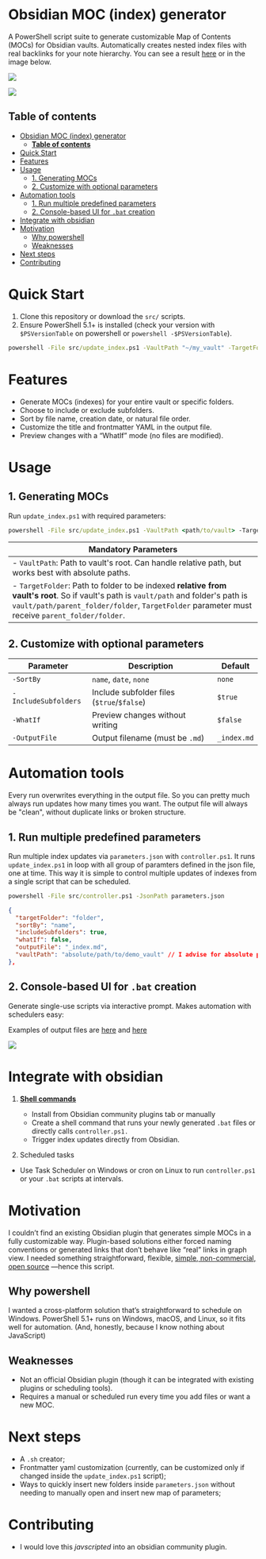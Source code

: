 # Obsidian MOC (index) generator

A PowerShell script suite to generate customizable Map of Contents (MOCs) for Obsidian vaults. Automatically creates nested index files with real backlinks for your note hierarchy. You can see a result [here](demo_vault/folder/_index.md) or in the image below.

![](readme_images/image3.png)

![](readme_images/image4.png)

## **Table of contents**

- [Obsidian MOC (index) generator](#obsidian-moc-index-generator)
  - [**Table of contents**](#table-of-contents)
- [Quick Start](#quick-start)
- [Features](#features)
- [Usage](#usage)
  - [1. Generating MOCs](#1-generating-mocs)
  - [2. Customize with optional parameters](#2-customize-with-optional-parameters)
- [Automation tools](#automation-tools)
  - [1. Run multiple predefined parameters](#1-run-multiple-predefined-parameters)
  - [2. Console-based UI for `.bat` creation](#2-console-based-ui-for-bat-creation)
- [Integrate with obsidian](#integrate-with-obsidian)
- [Motivation](#motivation)
  - [Why powershell](#why-powershell)
  - [Weaknesses](#weaknesses)
- [Next steps](#next-steps)
- [Contributing](#contributing)

# Quick Start

1. Clone this repository or download the `src/` scripts.
2. Ensure PowerShell 5.1+ is installed (check your version with `$PSVersionTable` on powershell or `powershell -$PSVersionTable`).

```cmd
powershell -File src/update_index.ps1 -VaultPath "~/my_vault" -TargetFolder "Notes"
```

# Features
- Generate MOCs (indexes) for your entire vault or specific folders.
- Choose to include or exclude subfolders.
- Sort by file name, creation date, or natural file order.
- Customize the title and frontmatter YAML in the output file.
- Preview changes with a “WhatIf” mode (no files are modified).

# Usage

## 1. Generating MOCs


Run `update_index.ps1` with required parameters:

```cmd
powershell -File src/update_index.ps1 -VaultPath <path/to/vault> -TargetFolder <path/to/folder-to-be-indexed>
```
| Mandatory Parameters |
|----------------------|
|- `VaultPath`: Path to vault's root. Can handle relative path, but works best with absolute paths.|
|- `TargetFolder`: Path to folder to be indexed **relative from vault's root**. So if vault's path is `vault/path` and folder's path is `vault/path/parent_folder/folder`, `TargetFolder` parameter must receive `parent_folder/folder`.|

## 2. Customize with optional parameters

| Parameter           | Description                          | Default       |
|---------------------|--------------------------------------|---------------|
| `-SortBy`           | `name`, `date`, `none`               | `none`        |
| `-IncludeSubfolders`| Include subfolder files (`$true`/`$false`) | `$true` |
| `-WhatIf`           | Preview changes without writing      | `$false`      |
| `-OutputFile`       | Output filename (must be `.md`)      | `_index.md`   |


# Automation tools

Every run overwrites everything in the output file. So you can pretty much always run updates how many times you want. The output file will always be "clean", without duplicate links or broken structure.

## 1. Run multiple predefined parameters

Run multiple index updates via `parameters.json` with `controller.ps1`. It runs `update_index.ps1` in loop with all group of paramters defined in the json file, one at time. This way it is simple to control multiple updates of indexes from a single script that can be scheduled.

```cmd
powershell -File src/controller.ps1 -JsonPath parameters.json
```

```json
{
  "targetFolder": "folder",
  "sortBy": "name",
  "includeSubfolders": true,
  "whatIf": false,
  "outputFile": "_index.md",
  "vaultPath": "absolute/path/to/demo_vault" // I advise for absolute paths here, but it can run with relative path
},
```

## 2. Console-based UI for `.bat` creation

Generate single-use scripts via interactive prompt. Makes  automation with schedulers easy:

Examples of output files are [here](outputs/indexGenerator_demo_vault_folder.bat) and [here](outputs/indexGenerator_demo_vault_subfolder.bat)

![](readme_images/image9.png)

# Integrate with obsidian

1. [**Shell commands**](https://github.com/Taitava/obsidian-shellcommands)
   - Install from Obsidian community plugins tab or manually
   - Create a shell command that runs your newly generated `.bat` files or directly calls `controller.ps1.`
   - Trigger index updates directly from Obsidian.


2. Scheduled tasks
  - Use Task Scheduler on Windows or cron on Linux to run `controller.ps1` or your `.bat` scripts at intervals.
   
# Motivation

I couldn’t find an existing Obsidian plugin that generates simple MOCs in a fully customizable way. Plugin-based solutions either forced naming conventions or generated links that don’t behave like “real” links in graph view. I needed something straightforward, flexible, [simple, non-commercial, open source](https://www.youtube.com/watch?v=XRpHIa-2XCE) —hence this script.


## Why powershell

I wanted a cross-platform solution that’s straightforward to schedule on Windows. PowerShell 5.1+ runs on Windows, macOS, and Linux, so it fits well for automation. (And, honestly, because I know nothing about JavaScript)


## Weaknesses

- Not an official Obsidian plugin (though it can be integrated with existing plugins or scheduling tools).
- Requires a manual or scheduled run every time you add files or want a new MOC.

# Next steps

- A `.sh` creator;
- Frontmatter yaml customization (currently, can be customized only if changed inside the `update_index.ps1` script);
- Ways to quickly insert new folders inside `parameters.json` without needing to manually open and insert new map of parameters;

# Contributing

- I would love this *javscripted* into an obsidian community plugin.